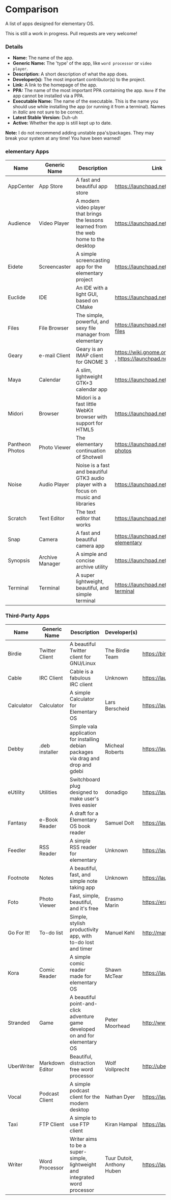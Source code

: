 Comparison
==============

A list of apps designed for elementary OS.

This is still a work in progress. Pull requests are very welcome!



### Details

* __Name:__ The name of the app.
* __Generic Name:__ The 'type' of the app, like `word processor` or `video player`.
* __Description:__ A short description of what the app does.
* __Developer(s):__ The most important contributor(s) to the project.
* __Link:__ A link to the homepage of the app.
* __PPA:__ The name of the most important PPA containing the app. `None` if the app cannot be installed via a PPA.
* __Executable Name:__ The name of the executable. This is the name you should use while installing the app (or running it from a terminal). Names in *italic* are not sure to be correct.
* __Latest Stable Version:__ Duh-uh
* __Active:__ Whether the app is still kept up to date.


__Note:__ I do not recommend adding unstable ppa's/packages. They may break your system at any time! You have been warned!



### elementary Apps

Name | Generic Name | Description | Link | PPA | Executable Name | Latest Stable Version
-----|--------------|-------------|------|-----|-----------------|----------------------
AppCenter | App Store | A fast and beautiful app store | https://launchpad.net/appcenter | None | *appcenter* | In Developement
Audience | Video Player | A modern video player that brings the lessons learned from the web home to the desktop | https://launchpad.net/audience | elementary-os/daily (unstable!) | audience | 0.1 / In Developement
Eidete | Screencaster | A simple screencasting app for the elementary project | https://launchpad.net/eidete | elementary-os/daily (unstable!) | eidete | In Developement
Euclide | IDE | An IDE with a light GUI, based on CMake | https://launchpad.net/euclide | elementary-os/daily (unstable!) | euclide | In Developement
Files | File Browser | The simple, powerful, and sexy file manager from elementary | https://launchpad.net/pantheon-files | elementary-os/stable | pantheon-files | 0.1.6
Geary | e-mail Client | Geary is an IMAP client for GNOME 3 | https://wiki.gnome.org/Apps/Geary , https://launchpad.net/geary | elementary-os/stable | geary | 0.8.2
Maya | Calendar | A slim, lightweight GTK+3 calendar app | https://launchpad.net/maya | elementary-os/stable | maya-calendar | 0.3
Midori | Browser | Midori is a fast little WebKit browser with support for HTML5 | https://launchpad.net/midori | elementary-os/stable | midori | 0.5.9
Pantheon Photos | Photo Viewer | The elementary continuation of Shotwell | https://launchpad.net/pantheon-photos | elementary-os/daily (unstable!) | *pantheon-photos* | In Developement
Noise | Audio Player | Noise is a fast and beautiful GTK3 audio player with a focus on music and libraries | https://launchpad.net/noise | elementary-os/stable | noise | 0.3.0
Scratch | Text Editor | The text editor that works | https://launchpad.net/scratch | elementary-os/stable | scratch-text-editor | 2.0.2
Snap | Camera | A fast and beautiful camera app | https://launchpad.net/snap-elementary | elementary-os/daily (unstable!) | snap-photobooth | In Developement
Synopsis | Archive Manager | A simple and concise archive utility | https://launchpad.net/synopsis | None | Synopsis | In Developement | Yes
Terminal | Terminal | A super lightweight, beautiful, and simple terminal | https://launchpad.net/pantheon-terminal | elementary-os/stable | pantheon-terminal | 0.3.0.1



### Third-Party Apps

Name | Generic Name | Description | Developer(s) | Link | PPA | Executable Name | Latest Stable Version | Active
-----|--------------|-------------|--------------|------|-----|-----------------|-----------------------|-------
Birdie | Twitter Client | A beautiful Twitter client for GNU/Linux | The Birdie Team | https://birdieapp.github.io | birdie-team/stable | *birdie* | 1.1 | Yes
Cable | IRC Client | Cable is a fabulous IRC client | Unknown | https://launchpad.net/cable | gotwig/weekly (unstable!) | *cable* | In Developement | Unknown
Calculator | Calculator | A simple Calculator for Elementary OS | Lars Berscheid | https://launchpad.net/elementarycalculator | siasola/ppa (unstable?) | *elementary-calculator* | 0.1-r18 (unstable?) | Unknown
Debby | .deb installer | Simple vala application for installing debian packages via drag and drop and gdebi | Micheal Roberts | https://launchpad.net/debby | None | *debby* | In Developement | Yes
eUtility | Utilities | Switchboard plug designed to make user's lives easier | donadigo | https://launchpad.net/eutility | donadigo/eutility (unstable!) | *elementary-utility* | In Developement | Yes
Fantasy | e-Book Reader | A draft for a Elementary OS book reader | Samuel Dolt | https://launchpad.net/fantasy | samuel-dolt/ppa (unstable!) | *fantasy* | In Developement | Yes
Feedler | RSS Reader | A simple RSS reader for elementary | Unknown | https://launchpad.net/feedler | feedler-hackers/daily (unstable!) | *feedler* | In Developement | Unknown
Footnote | Notes | A beautiful, fast, and simple note taking app | Unknown | https://launchpad.net/footnote | elementary-os/daily (unstable!) | *footnote* | In Developement | Unknown
Foto | Photo Viewer | Fast, simple, beautiful, and it's free | Erasmo Marin | https://erasmo-marin.github.io/foto | erasmo-marin/foto-1.0 (unstable?) | *foto* | 1.0 | Unknown
Go For It! | To-do list | Simple, stylish productivity app, with to-do lost and timer | Manuel Kehl | http://manuel-kehl.de/projects/go-for-it | mank319/go-for-it | *go-for-it* | 1.0 | Yes
Kora | Comic Reader | A simple comic reader made for elementary OS | Shawn McTear | https://launchpad.net/manix | None | *manix* | In Developement | Yes
Stranded | Game | A beautiful point-and-click adventure game developed on and for elementary OS | Peter Moorhead | http://www.petermoorhead.com/stranded | None | Unknown | Unknown | Unknown
UberWriter | Markdown Editor | Beautiful, distraction free word processor | Wolf Vollprecht | http://uberwriter.wolfvollprecht.de | w-vollprecht/ppa | *uberwriter* | 12.11 | Unknown
Vocal | Podcast Client | A simple podcast client for the modern desktop | Nathan Dyer | https://launchpad.net/vocal | nathandyer/vocal-daily (unstable!) | *vocal* | In Developement | Yes
Taxi | FTP Client | A simple to use FTP client | Kiran Hampal | https://launchpad.net/taxi | None | *taxi* | In Developement | Yes
Writer | Word Processor | Writer aims to be a super-simple, lightweight and integrated word processor | Tuur Dutoit, Anthony Huben | https://launchpad.net/writer | None | *writer* | In Developement | Yes

